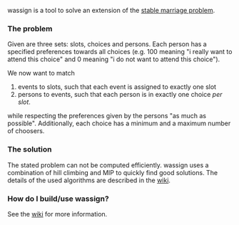 wassign is a tool to solve an extension of the [stable marriage problem](https://en.wikipedia.org/wiki/Stable_marriage_problem).

### The problem

Given are three sets: slots, choices and persons. Each person has a specified preferences towards all choices (e.g. 100 meaning "i really want to attend this choice" and 0 meaning "i do not want to attend this choice").

We now want to match

1. events to slots, such that each event is assigned to exactly one slot
2. persons to events, such that each person is in exactly one choice *per slot*.

while respecting the preferences given by the persons "as much as possible". Additionally, each choice has a minimum and a maximum number of choosers.

### The solution

The stated problem can not be computed efficiently. wassign uses a combination of hill climbing and MIP to quickly find good solutions. The details of the used algorithms are described in the [wiki](https://github.com/MaximilianAzendorf/wassign/wiki).

### How do I build/use wassign?

See the [wiki](https://github.com/MaximilianAzendorf/wassign/wiki) for more information.
